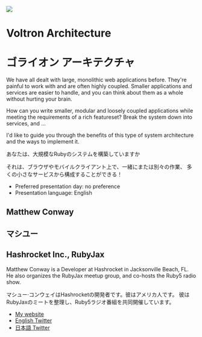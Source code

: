 ![](http://f.cl.ly/items/470X1p2v041X3w2X0B11/voltron.jpg)

# Voltron Architecture
# ゴライオン アーキテクチャ

We have all dealt with large, monolithic web applications before. They're
painful to work with and are often highly coupled. Smaller applications and
services are easier to handle, and you can think about them as a whole without
hurting your brain.

How can you write smaller, modular and loosely coupled applications while
meeting the requirements of a rich featureset? Break the system down into services, and ...

I'd like to guide you through the benefits of this type of system architecture
and the ways to implement it.

あなたは、大規模なRubyのシステムを構築していますか

それは、ブラウザやモバイルクライアント上で、一緒にまたは別々の作業、
多くの小さなサービスから構成することができる！

- Preferred presentation day: no preference
- Presentation language: English

## Matthew Conway
## マシユー

## Hashrocket Inc., RubyJax

Matthew Conway is a Developer at Hashrocket in Jacksonville Beach, FL. He also
organizes the RubyJax meetup group, and co-hosts the Ruby5 radio show.

マシュー·コンウェイはHashrocketの開発者です。彼はアメリカ人です。
彼はRubyJaxのミートを整理し、Ruby5ラジオ番組を共同開催しています。

- [My website](http://mattonrails.com)
- [English Twitter](https://twitter.com/#!/mattonrails)
- [日本語 Twitter](https://twitter.com/#!/mattonrails_jp)
